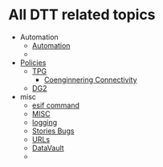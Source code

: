 # All DTT related topics 

- Automation  
	- [Automation](dptf/automation.md)  
	- 
- [Policies](dptf/policies.md)  
	- [TPG](dptf/tpg.md)  
		- [Coenginnering Connectivity](dptf/coengineeringlab.md)  
	- [DG2](dptf/dg2.md)  
- misc
	- [esif command](dptf/esif.md)  
	- [MISC](dptf/misc.md)  
	- [logging](dptf/tracing_logging.md)  
	- [Stories Bugs](dptf/stories_bugs.md)  
	- [URLs](dptf/urls.md)  
	- [DataVault](dptf/DataVault.md)  
	- 